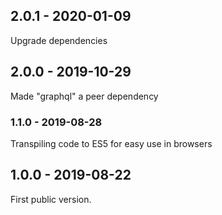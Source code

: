 ## 2.0.1 - 2020-01-09

Upgrade dependencies

## 2.0.0 - 2019-10-29

Made "graphql" a peer dependency

### 1.1.0 - 2019-08-28

Transpiling code to ES5 for easy use in browsers

## 1.0.0 - 2019-08-22

First public version.
